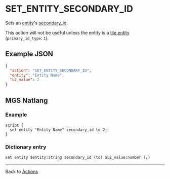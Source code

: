 # SET_ENTITY_SECONDARY_ID

Sets an [entity](../entities)'s [secondary_id](../entities/entity_properties).

This action will not be useful unless the entity is a [tile entity](../entities/tile_entity) (`primary_id_type`: `1`).

## Example JSON

```json
{
  "action": "SET_ENTITY_SECONDARY_ID",
  "entity": "Entity Name",
  "u2_value": 2
}
```

## MGS Natlang

### Example

```mgs
script {
  set entity "Entity Name" secondary_id to 2;
}
```

### Dictionary entry

```
set entity $entity:string secondary_id (to) $u2_value:number (;)
```

---

Back to [Actions](../actions)
